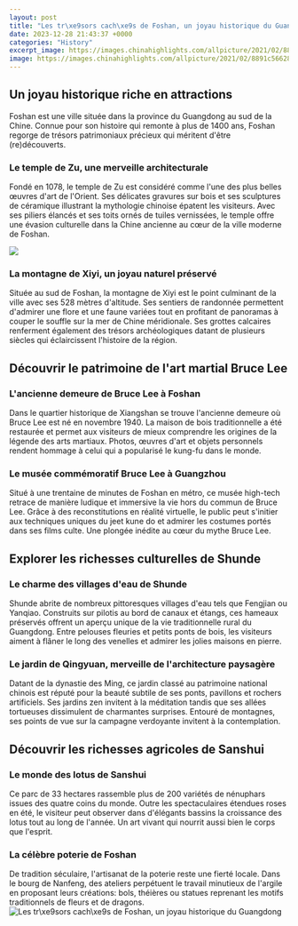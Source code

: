 ```yaml
---
layout: post
title: "Les tr\xe9sors cach\xe9s de Foshan, un joyau historique du Guangdong"
date: 2023-12-28 21:43:37 +0000
categories: "History"
excerpt_image: https://images.chinahighlights.com/allpicture/2021/02/8891c5662853430d9e44019b_cut_750x400_349.jpg
image: https://images.chinahighlights.com/allpicture/2021/02/8891c5662853430d9e44019b_cut_750x400_349.jpg
---
```


## Un joyau historique riche en attractions
Foshan est une ville située dans la province du Guangdong au sud de la Chine. Connue pour son histoire qui remonte à plus de 1400 ans, Foshan regorge de trésors patrimoniaux précieux qui méritent d'être (re)découverts. 
### Le temple de Zu, une merveille architecturale
Fondé en 1078, le temple de Zu est considéré comme l'une des plus belles œuvres d'art de l'Orient. Ses délicates gravures sur bois et ses sculptures de céramique illustrant la mythologie chinoise épatent les visiteurs. Avec ses piliers élancés et ses toits ornés de tuiles vernissées, le temple offre une évasion culturelle dans la Chine ancienne au cœur de la ville moderne de Foshan.

![](http://www.voyage-chine.com/wp-content/uploads/2016/02/foshan.jpg)
### La montagne de Xiyi, un joyau naturel préservé 
Située au sud de Foshan, la montagne de Xiyi est le point culminant de la ville avec ses 528 mètres d'altitude. Ses sentiers de randonnée permettent d'admirer une flore et une faune variées tout en profitant de panoramas à couper le souffle sur la mer de Chine méridionale. Ses grottes calcaires renferment également des trésors archéologiques datant de plusieurs siècles qui éclaircissent l'histoire de la région.
## Découvrir le patrimoine de l'art martial Bruce Lee 
### L'ancienne demeure de Bruce Lee à Foshan
Dans le quartier historique de Xiangshan se trouve l'ancienne demeure où Bruce Lee est né en novembre 1940. La maison de bois traditionnelle a été restaurée et permet aux visiteurs de mieux comprendre les origines de la légende des arts martiaux. Photos, œuvres d'art et objets personnels rendent hommage à celui qui a popularisé le kung-fu dans le monde.
### Le musée commémoratif Bruce Lee à Guangzhou
Situé à une trentaine de minutes de Foshan en métro, ce musée high-tech retrace de manière ludique et immersive la vie hors du commun de Bruce Lee. Grâce à des reconstitutions en réalité virtuelle, le public peut s'initier aux techniques uniques du jeet kune do et admirer les costumes portés dans ses films culte. Une plongée inédite au cœur du mythe Bruce Lee.
## Explorer les richesses culturelles de Shunde
### Le charme des villages d'eau de Shunde 
Shunde abrite de nombreux pittoresques villages d'eau tels que Fengjian ou Yanqiao. Construits sur pilotis au bord de canaux et étangs, ces hameaux préservés offrent un aperçu unique de la vie traditionnelle rural du Guangdong. Entre pelouses fleuries et petits ponts de bois, les visiteurs aiment à flâner le long des venelles et admirer les jolies maisons en pierre.
### Le jardin de Qingyuan, merveille de l'architecture paysagère
Datant de la dynastie des Ming, ce jardin classé au patrimoine national chinois est réputé pour la beauté subtile de ses ponts, pavillons et rochers artificiels. Ses jardins zen invitent à la méditation tandis que ses allées tortueuses dissimulent de charmantes surprises. Entouré de montagnes, ses points de vue sur la campagne verdoyante invitent à la contemplation.
## Découvrir les richesses agricoles de Sanshui  
### Le monde des lotus de Sanshui
Ce parc de 33 hectares rassemble plus de 200 variétés de nénuphars issues des quatre coins du monde. Outre les spectaculaires étendues roses en été, le visiteur peut observer dans d'élégants bassins la croissance des lotus tout au long de l'année. Un art vivant qui nourrit aussi bien le corps que l'esprit.
### La célèbre poterie de Foshan
De tradition séculaire, l'artisanat de la poterie reste une fierté locale. Dans le bourg de Nanfeng, des ateliers perpétuent le travail minutieux de l'argile en proposant leurs créations: bols, théières ou statues reprenant les motifs traditionnels de fleurs et de dragons.
![Les tr\xe9sors cach\xe9s de Foshan, un joyau historique du Guangdong](https://images.chinahighlights.com/allpicture/2021/02/8891c5662853430d9e44019b_cut_750x400_349.jpg)